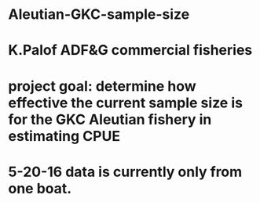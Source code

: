 # Aleutian-GKC-sample-size
# K.Palof ADF&G commercial fisheries
# project goal: determine how effective the current sample size is for the GKC Aleutian fishery in estimating CPUE
# 5-20-16 data is currently only from one boat.